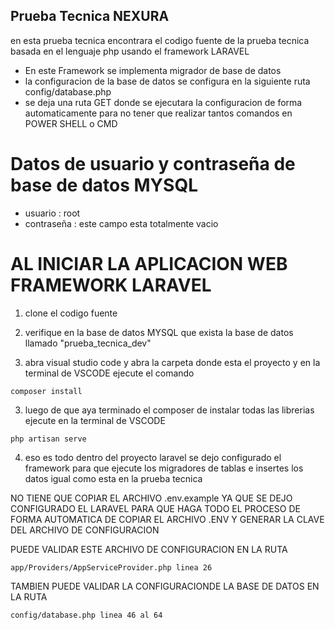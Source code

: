 ## Prueba Tecnica NEXURA

en esta prueba tecnica encontrara el codigo fuente de la prueba tecnica basada en el lenguaje php usando el framework LARAVEL

- En este Framework se implementa migrador de base de datos 
- la configuracion de la base de datos se configura en la siguiente ruta config/database.php
- se deja una ruta GET donde se ejecutara la configuracion de forma automaticamente para no tener que realizar tantos comandos en POWER SHELL o CMD

# Datos de usuario y contraseña de base de datos MYSQL

- usuario : root
- contraseña : este campo esta totalmente vacio

# AL INICIAR LA APLICACION WEB FRAMEWORK LARAVEL

1. clone el codigo fuente

3. verifique en la base de datos MYSQL que exista la base de datos llamado "prueba_tecnica_dev"

2. abra visual studio code y abra la carpeta donde esta el proyecto y en la terminal de VSCODE ejecute el comando 

```
composer install
```

3. luego de que aya terminado el composer de instalar todas las librerias ejecute en la terminal de VSCODE 

```
php artisan serve
```

4. eso es todo dentro del proyecto laravel se dejo configurado el framework para que ejecute los migradores de tablas e insertes los datos igual como esta en la prueba tecnica

NO TIENE QUE COPIAR EL ARCHIVO .env.example YA QUE SE DEJO CONFIGURADO EL LARAVEL PARA QUE HAGA TODO EL PROCESO DE FORMA AUTOMATICA DE COPIAR EL ARCHIVO .ENV Y GENERAR LA CLAVE DEL ARCHIVO DE CONFIGURACION

PUEDE VALIDAR ESTE ARCHIVO DE CONFIGURACION EN LA RUTA 

```
app/Providers/AppServiceProvider.php linea 26
```

TAMBIEN PUEDE VALIDAR LA CONFIGURACIONDE LA BASE DE DATOS EN LA RUTA 

```
config/database.php linea 46 al 64
```


